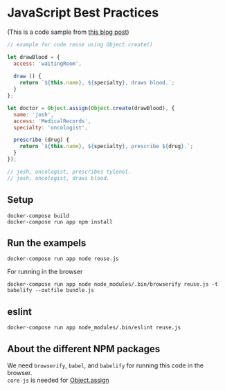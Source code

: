 # JavaScript Best Practices

(This is a code sample from [this blog post](oren.github.io/blog/js-best-practices.html))

```js
// example for code reuse using Object.create()

let drawBlood = {
  access: 'waitingRoom',
  
  draw () {
    return `${this.name}, ${specialty}, draws blood.`;
  }
};

let doctor = Object.assign(Object.create(drawBlood), {
  name: 'josh',
  access: 'MedicalRecords',
  specialty: 'oncologist',

  prescribe (drug) {
    return `${this.name}, ${specialty}, prescribe ${drug}.`;
  }
});

// josh, oncologist, prescribes tylenol.
// josh, oncologist, draws blood.
```

## Setup

    docker-compose build
    docker-compose run app npm install

## Run the exampels

    docker-compose run app node reuse.js

For running in the browser

    docker-compose run app node node_modules/.bin/browserify reuse.js -t babelify --outfile bundle.js

## eslint

    docker-compose run app node_modules/.bin/eslint reuse.js

## About the different NPM packages

We need `browserify`, `babel`, and `babelify` for running this code in the browser.  
`core-js` is needed for [Object.assign](https://developer.mozilla.org/en-US/docs/Web/JavaScript/Reference/Global_Objects/Object/assign)
